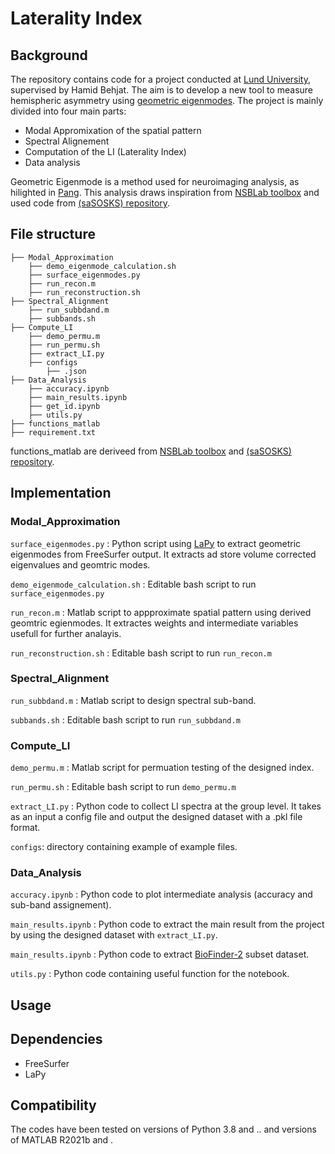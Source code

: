 # Laterality Index

## Background 
The repository contains code for a project conducted at [Lund University](https://www.lunduniversity.lu.se/lucat/group/v1000549), supervised by Hamid Behjat. The aim is to develop a new tool to measure hemispheric asymmetry using [geometric eigenmodes](https://www.nature.com/articles/s41586-023-06098-1). The project is mainly divided into four main parts:

- Modal Appromixation of the spatial pattern
- Spectral Alignement
- Computation of the LI (Laterality Index)
- Data analysis

Geometric Eigenmode is a method used for neuroimaging analysis, as hilighted in [Pang]((https://www.nature.com/articles/s41586-023-06098-1)). This analysis draws inspiration from [NSBLab toolbox](https://github.com/NSBLab/BrainEigenmodes/tree/main) and used code from [(saSOSKS) repository](https://github.com/aitchbi/saSOSKS). 
## File structure
```
├── Modal_Approximation
    ├── demo_eigenmode_calculation.sh
    ├── surface_eigenmodes.py
    ├── run_recon.m
    ├── run_reconstruction.sh
├── Spectral_Alignment
    ├── run_subbdand.m
    ├── subbands.sh
├── Compute_LI
    ├── demo_permu.m
    ├── run_permu.sh
    ├── extract_LI.py
    ├── configs
        ├── .json
├── Data_Analysis
    ├── accuracy.ipynb
    ├── main_results.ipynb
    ├── get_id.ipynb
    ├── utils.py
├── functions_matlab
├── requirement.txt

```
functions_matlab are deriveed from [NSBLab toolbox](https://github.com/NSBLab/BrainEigenmodes/tree/main) and [(saSOSKS) repository](https://github.com/aitchbi/saSOSKS).

## Implementation 


### Modal_Approximation

 `surface_eigenmodes.py` : Python script using [LaPy](https://github.com/Deep-MI/LaPy/tree/main) to extract geometric eigenmodes from FreeSurfer output. It extracts ad store volume corrected eigenvalues and geomtric modes. 

 `demo_eigenmode_calculation.sh` : Editable bash script to run `surface_eigenmodes.py` 
 
 `run_recon.m` : Matlab script to appproximate spatial pattern using derived geomtric egienmodes. It extractes weights and intermediate variables usefull for further analayis. 
 
 `run_reconstruction.sh` : Editable bash script to run  `run_recon.m`

###  Spectral_Alignment

`run_subbdand.m` : Matlab script to design spectral sub-band. 

`subbands.sh` : Editable bash script to run `run_subbdand.m`

###  Compute_LI

`demo_permu.m` : Matlab script for permuation testing of the designed index. 

`run_permu.sh` : Editable bash script to run `demo_permu.m`

`extract_LI.py` : Python code to collect LI spectra at the group level. It takes as an input a config file and output the designed dataset with a .pkl file format. 

`configs`: directory containing example of example files.

### Data_Analysis
`accuracy.ipynb` : Python code to plot intermediate analysis (accuracy and sub-band assignement). 

`main_results.ipynb`  : Python code to extract the main result from the project by using the designed dataset with `extract_LI.py`.

`main_results.ipynb` : Python code to extract [BioFinder-2](https://biofinder.se) subset dataset. 

`utils.py` : Python code containing useful function for the notebook. 

## Usage 

## Dependencies 
 - FreeSurfer
 - LaPy

## Compatibility  
The codes have been tested on versions of Python 3.8 and .. and versions of MATLAB R2021b and . 

